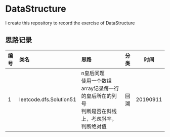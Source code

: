 # DataStructure
I create this repository to record the exercise of DataStructure
## 思路记录
|编号 |类名|思路|分类|时间|
|:-|:-|:-|:-:|:-:|
|1|leetcode\.dfs\.Solution51|n皇后问题<br>使用一个数组array记录每一行的皇后所在的列号<br>判断是否在斜线上，考虑斜率，判断绝对值|回溯|20190911|
